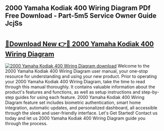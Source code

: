 ## 2000 Yamaha Kodiak 400 Wiring Diagram PDf Free Download - Part-5m5 Service Owner Guide JcjSs

# <h2><a href="http://dfrflqw.blite.top/?on=2000+Yamaha+Kodiak+400+Wiring+Diagram">🔗Download New 👉🔴 2000 Yamaha Kodiak 400 Wiring Diagram</a></h2>

[![2000 Yamaha Kodiak 400 Wiring Diagram download](https://i.imgur.com/lujVjoI.png)](http://dfrflqw.blite.top/?on=2000+Yamaha+Kodiak+400+Wiring+Diagram)
Welcome to the 2000 Yamaha Kodiak 400 Wiring Diagram user manual, your one-stop resource for understanding and using your new product. Prior to operating your 2000 Yamaha Kodiak 400 Wiring Diagram, take the time to read through this manual thoroughly. It contains valuable information about the product's features and functions, as well as setup instructions and step-by-step guides for using each feature. 2000 Yamaha Kodiak 400 Wiring Diagram feature set includes biometric authentication, smart home integration, automatic updates, and personalized dashboard, all accessible through the sleek and user-friendly interface. Let's Get Started! Contact us today and let us 2000 Yamaha Kodiak 400 Wiring Diagram guide you through the process.
